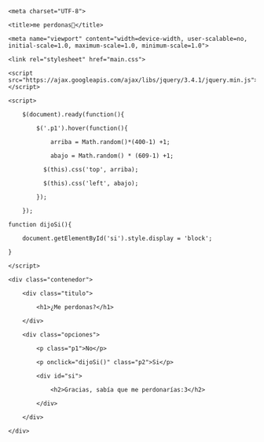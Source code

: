 <!DOCTYPE html>

<html lang="en">

<head>

    <meta charset="UTF-8">

    <title>me perdonas🥺</title>

    <meta name="viewport" content="width=device-width, user-scalable=no, initial-scale=1.0, maximum-scale=1.0, minimum-scale=1.0">

    <link rel="stylesheet" href="main.css">

    <script src="https://ajax.googleapis.com/ajax/libs/jquery/3.4.1/jquery.min.js"></script>

    <script>

        $(document).ready(function(){

            $('.p1').hover(function(){

                arriba = Math.random()*(400-1) +1;

                abajo = Math.random() * (609-1) +1;

              $(this).css('top', arriba);

              $(this).css('left', abajo);

            });

        });

    function dijoSi(){

        document.getElementById('si').style.display = 'block';

    }

    </script>

</head>

<body>

    <div class="contenedor">

        <div class="titulo">

            <h1>¿Me perdonas?</h1>

        </div>

        <div class="opciones">

            <p class="p1">No</p>

            <p onclick="dijoSi()" class="p2">Si</p>

            <div id="si">

                <h2>Gracias, sabía que me perdonarías:3</h2>

            </div>

        </div>

    </div>

</body>

</html>
